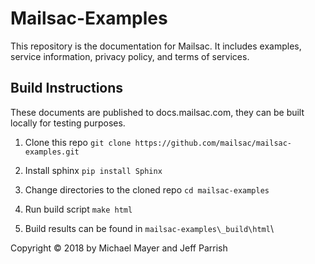 # Mailsac-Examples
This repository is the documentation for Mailsac. It includes examples, service
information, privacy policy, and terms of services.

## Build Instructions
These documents are published to docs.mailsac.com, they can be built locally
for testing purposes.

1. Clone this repo
   `git clone https://github.com/mailsac/mailsac-examples.git`

2. Install sphinx
   `pip install Sphinx`

3. Change directories to the cloned repo
   `cd mailsac-examples`

4. Run build script
   `make html`

5. Build results can be found in `mailsac-examples\_build\html`\

Copyright © 2018 by Michael Mayer and Jeff Parrish
